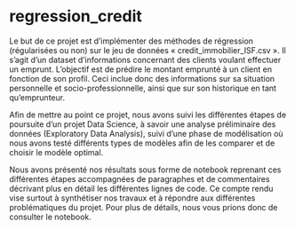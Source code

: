 # regression_credit

Le but de ce projet est d’implémenter des méthodes de régression (régularisées ou non) sur le jeu de données « credit_immobilier_ISF.csv ». Il s’agit d’un dataset d’informations concernant des clients voulant effectuer un emprunt. L’objectif est de prédire le montant emprunté à un client en fonction de son profil. Ceci inclue donc des informations sur sa situation personnelle et socio-professionnelle, ainsi que sur son historique en tant qu’emprunteur.

Afin de mettre au point ce projet, nous avons suivi les différentes étapes de poursuite d’un projet Data Science, à savoir une analyse préliminaire des données (Exploratory Data Analysis), suivi d’une phase de modélisation où nous avons testé différents types de modèles afin de les comparer et de choisir le modèle optimal.

Nous avons présenté nos résultats sous forme de notebook reprenant ces différentes étapes accompagnées de paragraphes et de commentaires décrivant plus en détail les différentes lignes de code. Ce compte rendu vise surtout à synthétiser nos travaux et à répondre aux différentes problématiques du projet. Pour plus de détails, nous vous prions donc de consulter le notebook.
